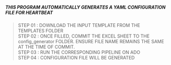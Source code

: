 ##### THIS PROGRAM AUTOMATICALLY GENERATES A YAML CONFIGURATION FILE FOR HEARTBEAT
> STEP 01 : DOWNLOAD THE INPUT TEMPLATE FROM THE TEMPLATES FOLDER  
> STEP 02 : ONCE FILLED, COMMIT THE EXCEL SHEET TO THE config_generator FOLDER. ENSURE FILE NAME REMAINS THE SAME AT THE TIME OF COMMIT.  
> STEP 03 : RUN THE CORRESPONDING PIPELINE ON ADO  
> STEP 04 : CONFIGURATION FILE WILL BE GENERATED   
